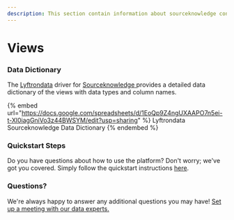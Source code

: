 ```yaml
---
description: This section contain information about sourceknowledge connector views information
---
```


# Views

### Data Dictionary

The [Lyftrondata](https://www.lyftrondata.com/) driver for [Sourceknowledge](https://www.lyftrondata.com/integration/Sourceknowledge/)[ ](https://www.lyftrondata.com/integration/sourceknowledge/)provides a detailed data dictionary of the views with data types and column names.

{% embed url="https://docs.google.com/spreadsheets/d/1EoQp9Z4ngUXAAPO7n5ei-t-Xl0iagGniVo3z44BWSYM/edit?usp=sharing" %}
Lyftrondata Sourceknowledge Data Dictionary
{% endembed %}

### Quickstart Steps

Do you have questions about how to use the platform? Don't worry; we've got you covered. Simply follow the quickstart instructions [here](../../../../quickstart-steps.md).

### Questions? <a href="#questions" id="questions"></a>

We're always happy to answer any additional questions you may have! [Set up a meeting with our data experts.](https://www.lyftrondata.com/book-a-meeting/)


